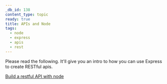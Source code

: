 ```yaml
---
_db_id: 138
content_type: topic
ready: true
title: APIs and Node
tags:
  - node
  - express
  - apis
  - rest
---
```


Please read the following. It'll give you an intro to how you can use Express to create RESTful apis.

[Build a restful API with node](https://medium.com/@purposenigeria/build-a-restful-api-with-node-js-and-express-js-d7e59c7a3dfb)